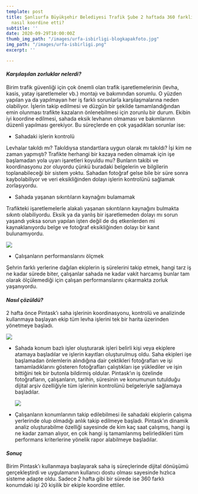 ```yaml
---
template: post
title: Şanlıurfa Büyükşehir Belediyesi Trafik Şube 2 haftada 360 farklı yerdeki işi
  nasıl koordine etti?
subtitle: ''
date: 2020-09-29T10:00:00Z
thumb_img_path: "/images/urfa-isbirligi-blogkapakfoto.jpg"
img_path: "/images/urfa-isbirligi.png"
excerpt: ''

---
```

#### **_Karşılaşılan zorluklar nelerdi?_**

Birim trafik güvenliği için çok önemli olan trafik işaretlemelerinin (levha, kasis, yatay işaretlemeler vb.) montajı ve bakımından sorumlu. O yüzden yapılan ya da yapılmayan her iş farklı sorunlarla karşılaşmalarına neden olabiliyor. İşlerin takip edilmesi ve düzgün bir şekilde tamamlandığından emin olunması trafikte kazaların önlenebilmesi için zorunlu bir durum. Ekibin iyi koordine edilmesi, sahada eksik levhanın olmaması ve bakımlarının düzenli yapılması gerekiyor. Bu süreçlerde en çok yaşadıkları sorunlar ise:

* Sahadaki işlerin kontrolü

Levhalar takıldı mı? Takıldıysa standartlara uygun olarak mı takıldı? İşi kim ne zaman yapmıştı? Trafikte herhangi bir kazaya neden olmamak için işe başlamadan yola uyarı işaretleri koyuldu mu? Bunların takibi ve koordinasyonu zor oluyordu çünkü buradaki belgelerin ve bilgilerin toplanabileceği bir sistem yoktu. Sahadan fotoğraf gelse bile bir süre sonra kaybolabiliyor ve veri eksikliğinden dolayı işlerin kontrolünü sağlamak zorlaşıyordu.

* Sahada yaşanan sıkıntıların kaynağını bulamamak

Trafikteki işaretlemelerle alakalı yaşanan sıkıntıların kaynağını bulmakta sıkıntı olabiliyordu. Eksik ya da yanlış bir işaretlemeden dolayı mı sorun yaşandı yoksa sorun yapılan işten değil de dış etkenlerden mi kaynaklanıyordu belge ve fotoğraf eksikliğinden dolayı bir kanıt bulunamıyordu.

![](/images/download-1.jpeg)

* Çalışanların performanslarını ölçmek

Şehrin farklı yerlerine dağılan ekiplerin iş sürelerini takip etmek, hangi tarz iş ne kadar sürede biter, çalışanlar sahada ne kadar vakit harcamış bunlar tam olarak ölçülemediği için çalışan performanslarını çıkarmakta zorluk yaşanıyordu.

#### _Nasıl çözüldü?_

2 hafta önce Pintask’ı saha işlerinin koordinasyonu, kontrolü ve analizinde kullanmaya başlayan ekip tüm levha işlerini tek bir harita üzerinden yönetmeye başladı.

![](/images/screen-shot-2020-09-28-at-23-09-20.png)

* Sahada konum bazlı işler oluşturarak işleri belirli kişi veya ekiplere atamaya başladılar ve işlerin kayıtları oluşturulmuş oldu. Saha ekipleri işe başlamadan önlemlerin alındığına dair çektikleri fotoğrafları ve işi tamamladıklarını gösteren fotoğrafları çalıştıkları işe yüklediler ve işin bittiğini tek bir butonla bildirmiş oldular. Pintask’ın iş özelinde fotoğrafların, çalışanların, tarihin, süresinin ve konumunun tutulduğu dijital arşiv özelliğiyle tüm işlerinin kontrolünü belgeleriyle sağlamaya başladılar.

  ![](/images/download-2-01.jpg)
* Çalışanların konumlarının takip edilebilmesi ile sahadaki ekiplerin çalışma yerlerinde olup olmadığı anlık takip edilmeye başladı. Pintask’ın dinamik analiz oluşturabilme özelliği sayesinde de kim kaç saat çalışmış, hangi iş ne kadar zaman alıyor, en çok hangi iş tamamlanmış belirledikleri tüm performans kriterlerine yönelik rapor alabilmeye başladılar.

#### _Sonuç_

Birim Pintask’ı kullanmaya başlayarak saha iş süreçlerinde dijital dönüşümü gerçekleştirdi ve uygulamanın kullanıcı dostu olması sayesinde hızlıca sisteme adapte oldu. Sadece 2 hafta gibi bir sürede ise 360 farklı konumdaki işi 20 kişilik bir ekiple koordine ettiler.